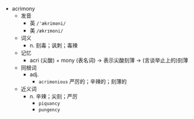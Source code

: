 - acrimony
  - 发音
    - 英 `/'ækriməni/`
    - 美 `/ækrɪmoni/`
  - 词义
    - n. 刻毒；讽刺；毒辣
  - 记忆
    - acri (尖酸) + mony (表名词) → 表示尖酸刻薄 → (言谈举止上的)刻薄
  - 同根词
    - adj.
      - `acrimonious` 严厉的；辛辣的；刻薄的
  - 近义词
    - n. 辛辣；尖刻；严厉
      - `piquancy`
      - `pungency`
